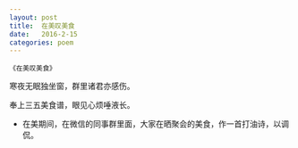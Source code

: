 ```yaml
---
layout: post
title:  在美叹美食
date:   2016-2-15
categories: poem
---
```

`《在美叹美食》`

寒夜无眠独坐窗，群里诸君亦感伤。

奉上三五美食谱，眼见心烦唾液长。

<!--more-->

- 在美期间，在微信的同事群里面，大家在晒聚会的美食，作一首打油诗，以调侃。

